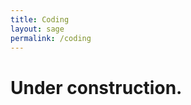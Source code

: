 ```yaml
---
title: Coding
layout: sage
permalink: /coding
---
```


# Under construction.

<!--
This section showcases some of my personal programming projects, developed for learning, experimentation, and the sheer enjoyment of creation.

### CLI Game Launcher (Python)

- **Description:** A command-line interface application designed to launch various games installed on your system. It provides a centralized and convenient way to manage and access your game library.
- **Technology Used:** Python
- **Key Features:**
  - Game scanning
  - Customizable launch commands
  - Simple navigation
- **Source Code:** [Link to your GitHub/GitLab repository]
- **Screenshots:**
  - ![CLI Game Launcher Screenshot 1](path/to/your/screenshot1.png)
  - ![CLI Game Launcher Screenshot 2](path/to/your/screenshot2.png)

### I Ching Web App (JavaScript)

- **Description:** A web-based application that allows users to consult the ancient Chinese divination text, the I Ching. It provides a digital interface for casting hexagrams and viewing their interpretations.
- **Technology Used:** JavaScript, HTML, CSS (mention any specific frameworks or libraries if used)
- **Key Features:**
  - Interactive hexagram casting
  - Detailed hexagram information
  - Line interpretations
- **Live Demo:** [Link to the live web app]
- **Source Code:** [Link to your GitHub/GitLab repository]
- **Screenshots:**
  - ![I Ching Web App Screenshot 1](path/to/your/web_app_screenshot1.png)
  - ![I Ching Web App Screenshot 2](path/to/your/web_app_screenshot2.png)

### Tetris Clone (Python)

- **Description:** A classic implementation of the popular Tetris game, developed as a personal project to explore game development principles in Python.
- **Technology Used:** Python (mention any specific libraries like Pygame if used)
- **Key Features:**
  - Standard Tetris gameplay
  - Scoring system
  - Different levels
- **Source Code:** [Link to your GitHub/GitLab repository]
- **Screenshots/Video:**
  - ![Tetris Clone Screenshot 1](path/to/your/tetris_screenshot1.png)
  - ![Tetris Clone Screenshot 2](path/to/your/tetris_screenshot2.png)
  - [Link to a short gameplay video (if you have one)]

### Metroid Clone (Godot)

- **Description:** A 2D platformer inspired by the Metroid series, created using the Godot Engine. This project explores concepts of level design, character movement, and basic combat mechanics.
- **Technology Used:** Godot Engine (GDScript)
- **Key Features:**
  - Exploration-based gameplay
  - Basic enemy encounters
  - Item collection
- **Source Code:** [Link to your GitHub/GitLab repository]
- **Screenshots/Video:**
  - ![Metroid Clone Screenshot 1](path/to/your/metroid_screenshot1.png)
  - ![Metroid Clone Screenshot 2](path/to/your/metroid_screenshot2.png)
  - [Link to a short gameplay video (if you have one)]

### EPUB Reader (Android)

- **Description:** A native Android application designed for reading EPUB format ebooks on mobile devices.
- **Technology Used:** [Specify the technologies used, e.g., Java or Kotlin, Android SDK]
- **Key Features:**
  - Book library management
  - Customizable font and size
  - Bookmarking
- **Screenshots:**
  - ![EPUB Reader Screenshot 1](path/to/your/epub_reader_screenshot1.png)
  - ![EPUB Reader Screenshot 2](path/to/your/epub_reader_screenshot2.png)
-->
